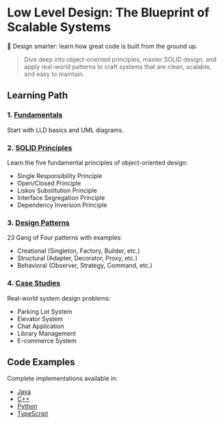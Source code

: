 # Low Level Design: The Blueprint of Scalable Systems

🚀 Design smarter: learn how great code is built from the ground up.
> Dive deep into object-oriented principles, master SOLID design, and apply real-world patterns to craft systems that are clean, scalable, and easy to maintain.

## Learning Path

### 1. [Fundamentals](./01-fundamentals/)

Start with LLD basics and UML diagrams.

### 2. [SOLID Principles](./02-solid-principles/)

Learn the five fundamental principles of object-oriented design:

- Single Responsibility Principle
- Open/Closed Principle
- Liskov Substitution Principle
- Interface Segregation Principle
- Dependency Inversion Principle

### 3. [Design Patterns](./03-design-patterns/)

23 Gang of Four patterns with examples:

- Creational (Singleton, Factory, Builder, etc.)
- Structural (Adapter, Decorator, Proxy, etc.)
- Behavioral (Observer, Strategy, Command, etc.)

### 4. [Case Studies](./05-case-studies/)

Real-world system design problems:

- Parking Lot System
- Elevator System
- Chat Application
- Library Management
- E-commerce System

## Code Examples

Complete implementations available in:

- [Java](./code-examples/java/)
- [C++](./code-examples/cpp/)
- [Python](./code-examples/python/)
- [TypeScript](./code-examples/typescript/)

